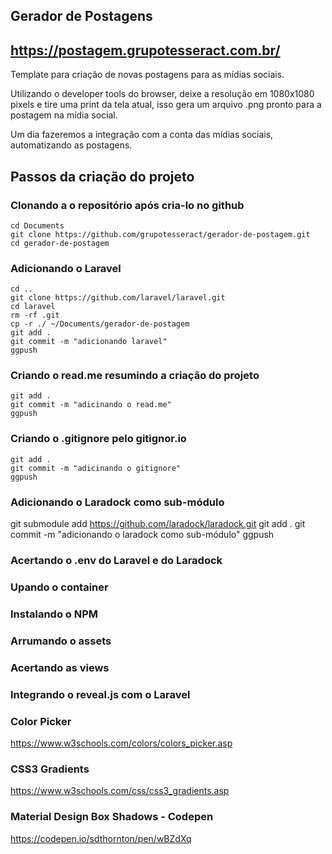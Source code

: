 ## Gerador de Postagens

## https://postagem.grupotesseract.com.br/

Template para criação de novas postagens para as mídias sociais.

Utilizando o developer tools do browser, deixe a resolução em 1080x1080 pixels e tire uma print da tela atual, isso gera um arquivo .png pronto para a postagem na mídia social.

Um dia fazeremos a integração com a conta das mídias sociais, automatizando as postagens.

## Passos da criação do projeto

### Clonando a o repositório após cria-lo no github
```
cd Documents
git clone https://github.com/grupotesseract/gerador-de-postagem.git
cd gerador-de-postagem
```

### Adicionando o Laravel
```
cd ..
git clone https://github.com/laravel/laravel.git
cd laravel
rm -rf .git
cp -r ./ ~/Documents/gerador-de-postagem
git add .
git commit -m "adicionando laravel"
ggpush
```

### Criando o read.me resumindo a criação do projeto
```
git add .
git commit -m "adicinando o read.me"
ggpush
```

### Criando o .gitignore pelo gitignor.io
```
git add .
git commit -m "adicinando o gitignore"
ggpush
```

### Adicionando o Laradock como sub-módulo
git submodule add https://github.com/laradock/laradock.git
git add .
git commit -m "adicionando o laradock como sub-módulo"
ggpush

### Acertando o .env do Laravel e do Laradock

### Upando o container

### Instalando o NPM

### Arrumando o assets

### Acertando as views

### Integrando o reveal.js com o Laravel

### Color Picker
https://www.w3schools.com/colors/colors_picker.asp

### CSS3 Gradients
https://www.w3schools.com/css/css3_gradients.asp

### Material Design Box Shadows - Codepen
https://codepen.io/sdthornton/pen/wBZdXq